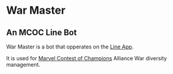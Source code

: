 # War Master
## An MCOC Line Bot
War Master is a bot that opperates on the [Line App](https://line.me/en/).  

It is used for [Marvel Contest of Champions](https://playcontestofchampions.com/) Alliance War diversity management.


